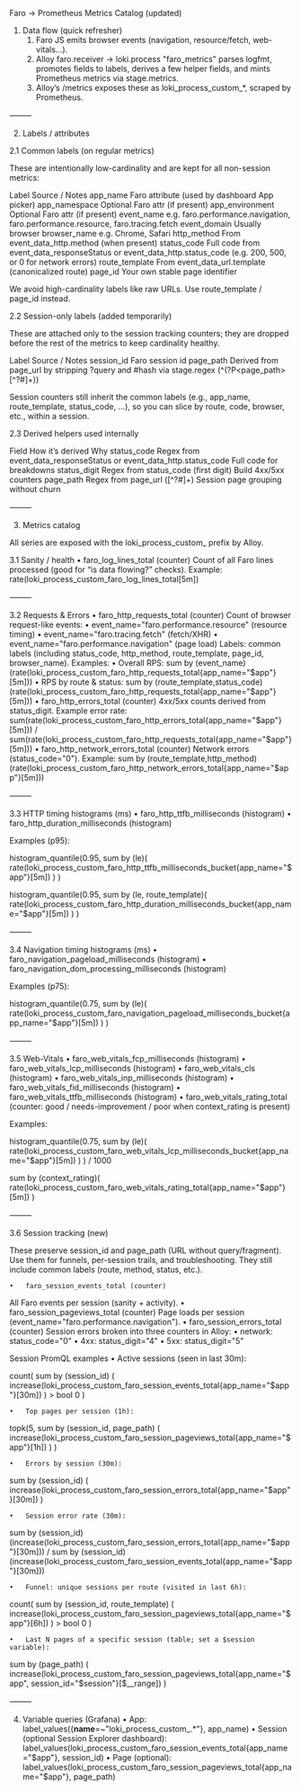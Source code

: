 

Faro → Prometheus Metrics Catalog (updated)

1) Data flow (quick refresher)
	1.	Faro JS emits browser events (navigation, resource/fetch, web-vitals…).
	2.	Alloy faro.receiver → loki.process "faro_metrics" parses logfmt, promotes fields to labels, derives a few helper fields, and mints Prometheus metrics via stage.metrics.
	3.	Alloy’s /metrics exposes these as loki_process_custom_*, scraped by Prometheus.

⸻

2) Labels / attributes

2.1 Common labels (on regular metrics)

These are intentionally low-cardinality and are kept for all non-session metrics:

Label	Source / Notes
app_name	Faro attribute (used by dashboard App picker)
app_namespace	Optional Faro attr (if present)
app_environment	Optional Faro attr (if present)
event_name	e.g. faro.performance.navigation, faro.performance.resource, faro.tracing.fetch
event_domain	Usually browser
browser_name	e.g. Chrome, Safari
http_method	From event_data_http.method (when present)
status_code	Full code from event_data_responseStatus or event_data_http.status_code (e.g. 200, 500, or 0 for network errors)
route_template	From event_data_url.template (canonicalized route)
page_id	Your own stable page identifier

We avoid high-cardinality labels like raw URLs. Use route_template / page_id instead.

2.2 Session-only labels (added temporarily)

These are attached only to the session tracking counters; they are dropped before the rest of the metrics to keep cardinality healthy.

Label	Source / Notes
session_id	Faro session id
page_path	Derived from page_url by stripping ?query and #hash via stage.regex (^(?P<page_path>[^?#]+))

Session counters still inherit the common labels (e.g., app_name, route_template, status_code, …), so you can slice by route, code, browser, etc., within a session.

2.3 Derived helpers used internally

Field	How it’s derived	Why
status_code	Regex from event_data_responseStatus or event_data_http.status_code	Full code for breakdowns
status_digit	Regex from status_code (first digit)	Build 4xx/5xx counters
page_path	Regex from page_url ([^?#]+)	Session page grouping without churn


⸻

3) Metrics catalog

All series are exposed with the loki_process_custom_ prefix by Alloy.

3.1 Sanity / health
	•	faro_log_lines_total (counter)
Count of all Faro lines processed (good for “is data flowing?” checks).
Example:
rate(loki_process_custom_faro_log_lines_total[5m])

⸻

3.2 Requests & Errors
	•	faro_http_requests_total (counter)
Count of browser request-like events:
	•	event_name="faro.performance.resource" (resource timing)
	•	event_name="faro.tracing.fetch" (fetch/XHR)
	•	event_name="faro.performance.navigation" (page load)
Labels: common labels (including status_code, http_method, route_template, page_id, browser_name).
Examples:
	•	Overall RPS:
sum by (event_name)(rate(loki_process_custom_faro_http_requests_total{app_name="$app"}[5m]))
	•	RPS by route & status:
sum by (route_template,status_code)(rate(loki_process_custom_faro_http_requests_total{app_name="$app"}[5m]))
	•	faro_http_errors_total (counter)
4xx/5xx counts derived from status_digit.
Example error rate:
sum(rate(loki_process_custom_faro_http_errors_total{app_name="$app"}[5m])) / sum(rate(loki_process_custom_faro_http_requests_total{app_name="$app"}[5m]))
	•	faro_http_network_errors_total (counter)
Network errors (status_code="0").
Example:
sum by (route_template,http_method)(rate(loki_process_custom_faro_http_network_errors_total{app_name="$app"}[5m]))

⸻

3.3 HTTP timing histograms (ms)
	•	faro_http_ttfb_milliseconds (histogram)
	•	faro_http_duration_milliseconds (histogram)

Examples (p95):

histogram_quantile(0.95,
  sum by (le)(
    rate(loki_process_custom_faro_http_ttfb_milliseconds_bucket{app_name="$app"}[5m])
  )
)

histogram_quantile(0.95,
  sum by (le, route_template)(
    rate(loki_process_custom_faro_http_duration_milliseconds_bucket{app_name="$app"}[5m])
  )
)


⸻

3.4 Navigation timing histograms (ms)
	•	faro_navigation_pageload_milliseconds (histogram)
	•	faro_navigation_dom_processing_milliseconds (histogram)

Examples (p75):

histogram_quantile(0.75,
  sum by (le)(
    rate(loki_process_custom_faro_navigation_pageload_milliseconds_bucket{app_name="$app"}[5m])
  )
)


⸻

3.5 Web-Vitals
	•	faro_web_vitals_fcp_milliseconds (histogram)
	•	faro_web_vitals_lcp_milliseconds (histogram)
	•	faro_web_vitals_cls (histogram)
	•	faro_web_vitals_inp_milliseconds (histogram)
	•	faro_web_vitals_fid_milliseconds (histogram)
	•	faro_web_vitals_ttfb_milliseconds (histogram)
	•	faro_web_vitals_rating_total (counter: good / needs-improvement / poor when context_rating is present)

Examples:

histogram_quantile(0.75,
  sum by (le)(
    rate(loki_process_custom_faro_web_vitals_lcp_milliseconds_bucket{app_name="$app"}[5m])
  )
) / 1000

sum by (context_rating)(
  rate(loki_process_custom_faro_web_vitals_rating_total{app_name="$app"}[5m])
)


⸻

3.6 Session tracking (new)

These preserve session_id and page_path (URL without query/fragment). Use them for funnels, per-session trails, and troubleshooting. They still include common labels (route, method, status, etc.).

	•	faro_session_events_total (counter)
All Faro events per session (sanity + activity).
	•	faro_session_pageviews_total (counter)
Page loads per session (event_name="faro.performance.navigation").
	•	faro_session_errors_total (counter)
Session errors broken into three counters in Alloy:
	•	network: status_code="0"
	•	4xx: status_digit="4"
	•	5xx: status_digit="5"

Session PromQL examples
	•	Active sessions (seen in last 30m):

count(
  sum by (session_id) (
    increase(loki_process_custom_faro_session_events_total{app_name="$app"}[30m])
  ) > bool 0
)


	•	Top pages per session (1h):

topk(5,
  sum by (session_id, page_path) (
    increase(loki_process_custom_faro_session_pageviews_total{app_name="$app"}[1h])
  )
)


	•	Errors by session (30m):

sum by (session_id) (
  increase(loki_process_custom_faro_session_errors_total{app_name="$app"}[30m])
)


	•	Session error rate (30m):

sum by (session_id) (increase(loki_process_custom_faro_session_errors_total{app_name="$app"}[30m]))
/
sum by (session_id) (increase(loki_process_custom_faro_session_events_total{app_name="$app"}[30m]))


	•	Funnel: unique sessions per route (visited in last 6h):

count(
  sum by (session_id, route_template) (
    increase(loki_process_custom_faro_session_pageviews_total{app_name="$app"}[6h])
  ) > bool 0
)


	•	Last N pages of a specific session (table; set a $session variable):

sum by (page_path) (
  increase(loki_process_custom_faro_session_pageviews_total{app_name="$app", session_id="$session"}[$__range])
)



⸻

4) Variable queries (Grafana)
	•	App:
label_values({__name__=~"loki_process_custom_.*"}, app_name)
	•	Session (optional Session Explorer dashboard):
label_values(loki_process_custom_faro_session_events_total{app_name="$app"}, session_id)
	•	Page (optional):
label_values(loki_process_custom_faro_session_pageviews_total{app_name="$app"}, page_path)

